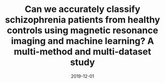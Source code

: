 ---
title: "Can we accurately classify schizophrenia patients from healthy controls using magnetic resonance imaging and machine learning? A multi-method and multi-dataset study"
collection: publications
permalink: /publication/2019-12-01-Can-we-accurately-classify-schizophrenia-patients-from-healthy-controls-using-magnetic-resonance-imaging-and-machine-learning-A-multi-method-and-multi-dataset-study
date: 2019-12-01
venue: 'Schizophrenia research'
paperurl: 'http://dx.doi.org/10.1016/j.schres.2017.11.038'
citation: 'Winterburn, Julie L, Voineskos, Aristotle N, <b>Devenyi, Gabriel A</b>, Plitman, Eric, de la Fuente-Sandoval, Camilo, Bhagwat, Nikhil, Graff-Guerrero, Ariel, Knight, Jo, Chakravarty, M Mallar, &quot;<i>Can we accurately classify schizophrenia patients from healthy controls using magnetic resonance imaging and machine learning? A multi-method and multi-dataset study</i>.&quot; Schizophrenia research, 2019.'
---